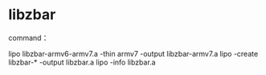 # libzbar

command：

lipo libzbar-armv6-armv7.a -thin armv7 -output libzbar-armv7.a
lipo -create libzbar-* -output libzbar.a
lipo -info libzbar.a 

